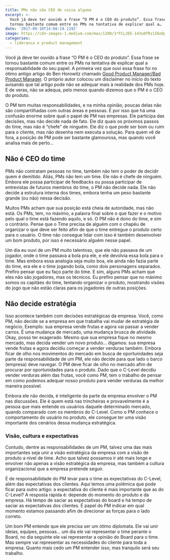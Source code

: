 ```yaml
---
title: PMs não são CEO de coisa alguma
excerpt: >-
  Você já deve ter ouvido a frase “O PM é o CEO do produto”. Essa frase se
  tornou bastante comum entre os PMs na tentativa de explicar qual a…
date: '2017-09-10T14:08:19.119Z'
image: https://cdn-images-1.medium.com/max/1200/1*FCL2EE-143u0fRz1I6oQgw@2x.jpeg
categories:
  - lideranca e product management
---
```


Você já deve ter ouvido a frase “O PM é o CEO do produto”. Essa frase se tornou bastante comum entre os PMs na tentativa de explicar qual a responsabilidade do seu papel. A primeira vez que ouvi essa frase foi no ótimo antigo artigo do Ben Horowitz chamado [Good Product Manager/Bad Product Manager](http://a16z.com/2012/06/15/good-product-managerbad-product-manager/). O próprio autor colocou um disclaimer no início do texto avisando que tal artigo pode não se adequar mais à realidade dos PMs hoje. E de veras, não se adequa, pelo menos quando dizemos que o PM é o CEO do produto.

O PM tem muitas responsabilidades, e na minha opinião, poucas delas não são compartilhadas com outras áreas e pessoas. É por isso que há uma confusão enorme sobre qual o papel de PM nas empresas. Ele participa das decisões, mas não decide nada de fato. Ele diz quais os próximos passos do time, mas não é “chefe” de ninguém. Ele diz o que pode ser bom ou ruim para o cliente, mas não desenha nem executa a solução. Para quem vê de fora, a posição de PM pode ser bastante glamourosa, mas quando você analisa mais de perto…

## Não é CEO do time

PMs não contratam pessoas no time, também não tem o poder de decidir quem é demitido. Aliás, PMs não tem um time. Ele não é chefe de ninguém. Embora ele possa participar de feedbacks ou possa participar de entrevistas de futuros membros do time, o PM não decide nada. Ele não decide a estrutura interna dos times, embora tenha um peso bastante grande (ou não) nessa decisão.

Muitos PMs acham que sua posição está cheia de autoridade, mas não está. Os PMs, tem, no máximo, a palavra final sobre o que fazer e o motivo pelo qual o time está fazendo aquilo, e só. O PM não é dono do time, e sim o contrário. Pense que o Time precisa de alguém com o chapéu de organizar o que deve ser feito afim de que o time entregue o produto certo para o usuário. O time não consegue lidar com isso é também desenvolver um bom produto, por isso é necessário alguém nesse papel.

Um dia eu ouvi de um PM muito talentoso, que ele não passava de um jogador, onde o time passava a bola pra ele, e ele devolvia essa bola para o time. Mas embora essa analogia seja muito boa, ele ainda não fazia parte do time, era ele e o time jogando bola, como dois personagens separados. Prefiro pensar que eu faço parte do time. E sim, alguns PMs acham que eles não são jogadores, mas os técnicos. Eu prefiro pensar que no máximo somos os capitães do time, tentando organizar o produto, mostrando visões do jogo que não estão claras para os jogadores de outras posições.

## Não decide estratégia

Isso acontece também com decisões estratégicas da empresa. Você, como PM, não decide se a empresa em que trabalha vai mudar de estratégia de negócio. Exemplo: sua empresa vende frutas e agora vai passar a vender carros. É uma mudança de mercado, uma mudança brusca de atividade. Okay, posso ter exagerado. Mesmo que sua empresa fique no mesmo mercado, mas decida vender um novo produto… digamos: sua empresa vende frutas e agora decidiu começar a vender verduras também. Embora ficar de olho nos movimentos do mercado em busca de oportunidades seja parte da responsabilidade de um PM, ele não decide para que lado o barco (empresa) deve navegar. O PM deve ficar de olho no mercado afim de procurar por oportunidades para o produto. Dado que o C-Level decidiu vender verduras além das frutas, você como PM, tem o trabalho de pensar em como podemos adequar nosso produto para vender verduras da melhor maneira possível.

Embora ele não decida, é inteligente da parte da empresa envolver o PM nas discussões. Ele é quem está nas trincheiras e provavelmente é a pessoa que mais entende os usuários daquele determinado mercado, quando comparado com os membros do C-Level. Como o PM conhece o comportamento do usuário no produto, ele consegue ter uma visão importante dos cenários dessa mudança estratégica.

### Visão, cultura e expectativas

Contudo, dentre as responsabilidades de um PM, talvez uma das mais importantes seja unir a visão estratégica da empresa com a visão de produto a nível de time. Acho que talvez possamos ir até mais longe e envolver não apenas a visão estratégica da empresa, mas também a cultura organizacional que a empresa pretende seguir.

É de responsabilidade do PM levar para o time as expectativas do C-Level, além das expectativas dos clientes. Aqui temos uma polêmica que pode ficar para outro artigo: a expectativa do cliente é mais importante que as do C-Level? A resposta rápida é: depende do momento do produto e da empresa. Há tempo de saciar as expectativas do board e há tempo de saciar as expectativas dos clientes. É papel do PM indicar em qual momento estamos passando afim de direcionar as forças para o lado correto.

Um bom PM entende que ele precisa ser um ótimo diplomata. Ele vai unir ideias, equipes, pessoas… um dia ele vai representar o time perante o Board, no dia seguinte ele vai representar a opinião do Board para o time. Mas sempre vai representar as necessidades do cliente para toda a empresa. Quanto mais cedo um PM entender isso, mas tranquilo será seu trabalho.